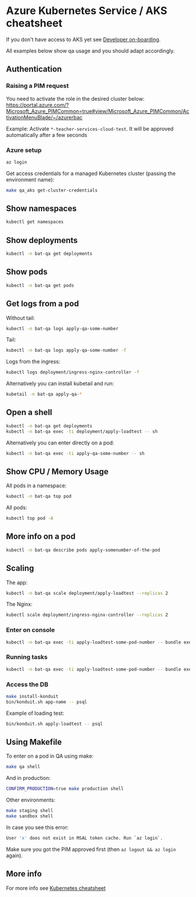 # Azure Kubernetes Service / AKS cheatsheet

If you don't have access to AKS yet see [Developer on-boarding](/docs/developer-onboarding.md).

All examples below show qa usage and you should adapt accordingly.

## Authentication

### Raising a PIM request

You need to activate the role in the desired cluster below:
<https://portal.azure.com/?Microsoft_Azure_PIMCommon=true#view/Microsoft_Azure_PIMCommon/ActivationMenuBlade/~/azurerbac>

Example: Activate `*-teacher-services-cloud-test`. It will be approved automatically after a few seconds

### Azure setup

```sh
az login
```

Get access credentials for a managed Kubernetes cluster (passing the
environment name):

```sh
make qa_aks get-cluster-credentials
```

## Show namespaces

```sh
kubectl get namespaces
```

## Show deployments

```sh
kubectl -n bat-qa get deployments
```

## Show pods

```sh
kubectl -n bat-qa get pods
```

## Get logs from a pod

Without tail:

```sh
kubectl -n bat-qa logs apply-qa-some-number
```

Tail:

```sh
kubectl -n bat-qa logs apply-qa-some-number -f
```

Logs from the ingress:

```sh
kubectl logs deployment/ingress-nginx-controller -f
```

Alternatively you can install kubetail and run:

```sh
kubetail -n bat-qa apply-qa-*
```

## Open a shell

```sh
kubectl -n bat-qa get deployments
kubectl -n bat-qa exec -ti deployment/apply-loadtest -- sh
```

Alternatively you can enter directly on a pod:

```sh
kubectl -n bat-qa exec -ti apply-qa-some-number -- sh
```

## Show CPU / Memory Usage

All pods in a namespace:

```sh
kubectl -n bat-qa top pod
```

All pods:

```sh
kubectl top pod -A
```

## More info on a pod

```sh
kubectl -n bat-qa describe pods apply-somenumber-of-the-pod
```

## Scaling

The app:

```sh
kubectl -n bat-qa scale deployment/apply-loadtest --replicas 2
```

The Nginx:

```sh
kubectl scale deployment/ingress-nginx-controller --replicas 2
```

### Enter on console

```sh
kubectl -n bat-qa exec -ti apply-loadtest-some-pod-number -- bundle exec rails c
```

### Running tasks

```sh
kubectl -n bat-qa exec -ti apply-loadtest-some-pod-number -- bundle exec rake -T
```

### Access the DB

```sh
make install-konduit
bin/konduit.sh app-name -- psql
```

Example of loading test:

```sh
bin/konduit.sh apply-loadtest -- psql
```

## Using Makefile

To enter on a pod in QA using make:

```sh
make qa shell
```

And in production:

```sh
CONFIRM_PRODUCTION=true make production shell
```

Other environments:

```sh
make staging shell
make sandbox shell
```

In case you see this error:

```sh
User 'x' does not exist in MSAL token cache. Run `az login`.
```

Make sure you got the PIM approved first (then `az logout && az login` again).

## More info

For more info see
[Kubernetes cheatsheet](https://kubernetes.io/docs/reference/kubectl/cheatsheet/)
